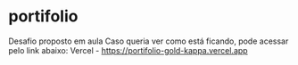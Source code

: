 # portifolio
Desafio proposto em aula
Caso queria ver como está ficando, pode acessar pelo link abaixo:
Vercel - https://portifolio-gold-kappa.vercel.app
